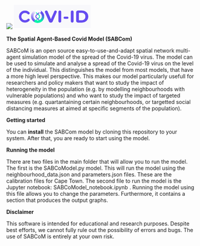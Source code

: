 <img src="https://cogeorg.github.io/images/black_rhino_logo.jpg" height="64px"/>
<img src="https://github.com/joerischasfoort/joerischasfoort.github.io/blob/master/images/covi-id.png" height="64px"/>

[comment]: <> (One paragraph overview of the project, TODO add link to blog?)
 __The Spatial Agent-Based Covid Model (SABCom)__ 
 
SABCoM is an open source easy-to-use-and-adapt spatial network multi-agent simulation model of the spread of the Covid-19 virus. The model can 
be used to simulate and analyse a spread of the Covid-19 virus on the level of the individual.
This distinguishes the model from most models, that have a more high level perspective. This makes 
our model particularly usefull for researchers and policy makers that want to study the impact of 
heterogeneity in the population (e.g. by modelling neighbourhoods with vulnerable populations) and
who want to study the impact of targeted measures (e.g. quartantaining certain neighbourhoods,
or targetted social distancing measures at aimed at specific segments of the population). 
 
 __Getting started__

You can **install** the SABCom model by cloning this repository to your system. After that, you are ready to start using the model.

__Running the model__

There are two files in the main folder that will allow you to run the model. The first is the 
SABCoModel.py model. This will run the model using the neighbourhood_data.json and parameters.json
files. These are the calibration files for Cape Town. The second file to run the model is the Jupyter notebook:
SABCoModel_notebook.ipynb . Running the model using this file allows you to change the parameters. Furthermore,
it contains a section that produces the output graphs. 

__Disclaimer__

This software is intended for educational and research purposes. Despite best efforts, 
we cannot fully rule out the possibility of errors and bugs. The use of SABCoM
is entirely at your own risk.